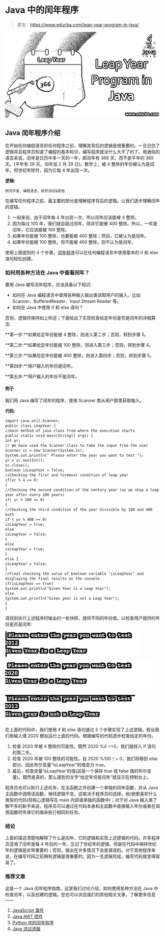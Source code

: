 # Java 中的闰年程序

> 原文：<https://www.educba.com/leap-year-program-in-java/>

![Leap Year Program in Java](img/918a0430657002d09e9d888e2a928b4f.png)



## Java 闰年程序介绍

在开始任何编程语言的任何程序之前，理解其背后的逻辑是很重要的。一旦记住了逻辑并且程序员知道了编程的基本知识，编写程序就没什么大不了的了。用通俗的语言来说，闰年是日历中多一天的一年，即闰年有 366 天，而不是平年的 365 天。(平年有 28 天，闰年加 2 月 29 日)。数学上，被 4 整除的年份被认为是闰年，但世纪年除外，因为它每 4 年出现一次。

**逻辑:**

<small>网页开发、编程语言、软件测试&其他</small>

在编写任何程序之前，最主要的部分是理解程序背后的逻辑。让我们逐步理解闰年的逻辑。

1.  一般来说，由于闰年每 4 年出现一次，所以闰年应该能被 4 整除。
2.  因为每过 100 年，我们就会跳过闰年，除非它能被 400 整除。所以，一年是闰年，它应该能被 100 整除。
3.  如果年份能被 100 整除，也要能被 400 整除；然后，它被认为是闰年。
4.  如果年份能被 100 整除，但不能被 400 整除，则不认为是闰年。

使用上面提到的 4 个步骤，[闰年程序](https://www.educba.com/leap-year-program-in-python/)可以在任何编程语言中使用基本的 if 和 else 语句轻松创建。

### 如何用各种方法在 Java 中查看闰年？

要用 Java 编写闰年程序，应该具备以下知识:

*   如何在 Java 编程语言中使用各种输入输出类读取用户的输入，比如 Scanner、BufferedReader、Input Stream Reader 等。
*   如何在 Java 中使用 if 和 else 语句？

否则，逻辑将保持如上所述；下面给出了实现检查给定年份是否是闰年的详细算法:

**第一步:**如果给定年份能被 4 整除，则进入第二步；否则，转到步骤 5。

**第二步:**如果给定年份能被 100 整除，则进入第三步；否则，转到步骤 4。

**第三步:**如果给定年份能被 400 整除，则进入第四步；否则，转到步骤 5。

**第四步:**用户输入的年份是闰年。

**第五步:**用户输入的年份不是闰年。

#### 例子

我们用 Java 编写了闰年的程序，使用 Scanner 类从用户那里获取输入。

**代码:**

```
﻿import java.util.Scanner;
public class LeapYear {
//main method of java class from where the execution starts
public static void main(String[] args) {
int yr;
// We have used the Scanner class to take the input from the user
Scanner sc = new Scanner(System.in);
System.out.println(" Please enter the year you want to test ");
yr = sc.nextInt();
sc.close();
boolean isLeapYear = false;
//Checking the first and foremost condition of leap year
if(yr % 4 == 0)
{
//Checking the second condition of the century year (as we skip a leap year after every 100 years)
if( yr % 100 == 0)
{
//Checking the third condition of the year divisible by 100 and 400 both
if ( yr % 400 == 0)
isLeapYear = true;
else
isLeapYear = false;
}
else
isLeapYear = true;
}
else {
isLeapYear = false;
}
//Final checking the value of boolean variable ‘isLeapYear’ and displaying the final results on the console
if(isLeapYear == true)
System.out.println("Given Year is a Leap Year");
else
System.out.println("Given year is not a Leap Year");
}
}
```

请找到执行上述程序时输出的一些快照，提供不同的年份值，以检查用户提供的年份是否是闰年:

![leap year program](img/ff549c5abde1c0ab7467c8efc1da6c31.png)



![leap year program](img/f68a20b3545fea9d26cb413929b6449b.png)



![Year to test](img/b4701305b89395f8eddf0dde7b774cf0.png)



在上面的代码中，我们使用 if 和 else 语句通过 3 个步骤实现了上述逻辑。假设我们用输入值 2020 模拟运行上面的代码。根据编写的代码逐步检查给定的年份。

1.  检查 2020 年被 4 整除的可能性。既然 2020 %4 ==0，我们就转入 if 语句的第二步。
2.  检查 2020 年被 100 整除的可能性。自 2020 %100！= 0，我们将移到 else 部分。因此布尔变量“isLeapYear”的值变为 true。
3.  最后，检查变量‘isLeapYear’的值(这是一个保存 true 或 false 值的布尔变量)。既然是真的，那么提到的文字“给定年份是闰年”就显示在控制台上。

程序员也可以执行上述任务，在主函数之外创建一个单独的闰年函数，并从 Java 主函数中调用该函数，保持逻辑不变。这取决于程序员的选择，他/她更喜欢什么类型的代码(将核心逻辑写在 main 内部或单独的函数中)；对于对 Java 输入类了解不多的新手来说，程序员可以通过在代码本身和主函数中直接输入年份或者在调用函数时传递它的值来执行相同的任务。

### 结论

上面的描述清楚地解释了什么是闰年，它的逻辑和实现上述逻辑的代码。许多程序员混淆了闰年是每 4 年后的一年，忘记了世纪年的逻辑。但是在代码中保持世纪年的逻辑是非常重要的；否则，输出在许多情况下会是错误的。对于其他程序来说，在编写代码之前拥有逻辑是很重要的，因为一旦逻辑完成，编写代码就变得容易了。

### 推荐文章

这是一个 Java 闰年程序指南。这里我们讨论介绍，如何使用各种方法在 Java 中检查闰年，以及创建的逻辑。您也可以浏览我们的其他相关文章，了解更多信息——

1.  [JavaScript 事件](https://www.educba.com/javascript-events/)
2.  [Java AWT 控件](https://www.educba.com/java-awt-controls/)
3.  [Python 中的闰年程序](https://www.educba.com/leap-year-program-in-python/)
4.  [Java 流过滤器](https://www.educba.com/java-stream-filter/)





